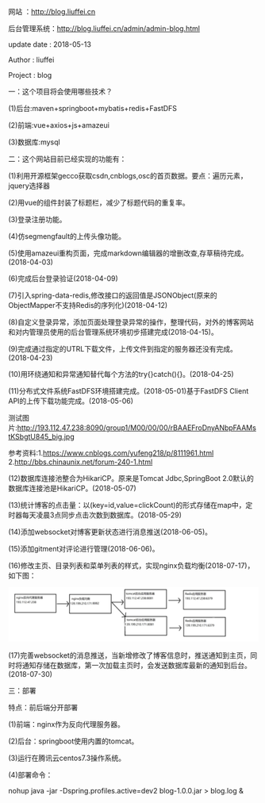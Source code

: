 网站 ：http://blog.liuffei.cn

后台管理系统：http://blog.liuffei.cn/admin/admin-blog.html

update date : 2018-05-13

Author : liuffei

Project : blog

一：这个项目将会使用哪些技术？

(1)后台:maven+springboot+mybatis+redis+FastDFS

(2)前端:vue+axios+js+amazeui

(3)数据库:mysql


二：这个网站目前已经实现的功能有：

(1)利用开源框架gecco获取csdn,cnblogs,osc的首页数据。要点：遍历元素，jquery选择器

(2)用vue的组件封装了标题栏，减少了标题代码的重复率。

(3)登录注册功能。

(4)仿segmengfault的上传头像功能。

(5)使用amazeui重构页面，完成markdown编辑器的增删改查,存草稿待完成。(2018-04-03)

(6)完成后台登录验证(2018-04-09)

(7)引入spring-data-redis,修改接口的返回值是JSONObject(原来的ObjectMapper不支持Redis的序列化)(2018-04-12)

(8)自定义登录异常，添加页面处理登录异常的操作，整理代码，对外的博客网站和对内管理员使用的后台管理系统环境初步搭建完成(2018-04-15)。

(9)完成通过指定的UTRL下载文件，上传文件到指定的服务器还没有完成。(2018-04-23)

(10)用环绕通知和异常通知替代每个方法的try{}catch(){}。(2018-04-25)

(11)分布式文件系统FastDFS环境搭建完成。(2018-05-01)基于FastDFS Client API的上传下载功能完成。(2018-05-06)

测试图片:http://193.112.47.238:8090/group1/M00/00/00/rBAAEFroDnyANbpFAAMstKSbgtU845_big.jpg

参考资料:1.https://www.cnblogs.com/yufeng218/p/8111961.html        2.http://bbs.chinaunix.net/forum-240-1.html

(12)数据库连接池整合为HikariCP。原来是Tomcat Jdbc,SpringBoot 2.0默认的数据库连接池是HikariCP。(2018-05-07)

(13)统计博客的点击量：以(key=id,value=clickCount)的形式存储在map中，定时器每天凌晨3点同步点击次数到数据库。(2018-05-29)

(14)添加websocket对博客更新状态进行消息推送(2018-06-05)。

(15)添加gitment对评论进行管理(2018-06-06)。

(16)修改主页、目录列表和菜单列表的样式，实现nginx负载均衡(2018-07-17)，如下图：

![nginx负载均衡.jpg](nginx负载均衡.jpg)

(17)完善websocket的消息推送，当新增修改了博客信息时，推送通知到主页，同时将通知存储在数据库，第一次加载主页时，会发送数据库最新的通知到后台。(2018-07-30)

三：部署

特点：前后端分开部署

(1)前端：nginx作为反向代理服务器。

(2)后台：springboot使用内置的tomcat。

(3)运行在腾讯云centos7.3操作系统。

(4)部署命令：

nohup java -jar -Dspring.profiles.active=dev2 blog-1.0.0.jar > blog.log &
